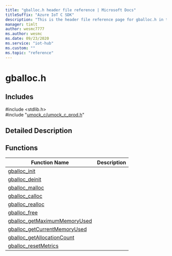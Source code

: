 ```yaml
---                             
title: "gballoc.h header file reference | Microsoft Docs" 
titleSuffix: "Azure IoT C SDK"            
description: "This is the header file reference page for gballoc.h in the Azure IoT C SDK. This SDK is used with Azure IoT Hub and Azure IoT Hub Device Provisioning Service"            
manager: timlt                 
author: wesmc7777              
ms.author: wesmc               
ms.date: 09/23/2020                    
ms.service: "iot-hub"             
ms.custom: ""                
ms.topic: "reference"        
---                            
```


# gballoc.h 

## Includes

\#include <stdlib.h>  
\#include "[umock_c/umock_c_prod.h](umock-c-prod-h.md)"  

## Detailed Description

## Functions

Function Name                  | Description                                
--------------------------------|---------------------------------------------
[gballoc_init](./gballoc-h/gballoc-init.md)            | 
[gballoc_deinit](./gballoc-h/gballoc-deinit.md)            | 
[gballoc_malloc](./gballoc-h/gballoc-malloc.md)            | 
[gballoc_calloc](./gballoc-h/gballoc-calloc.md)            | 
[gballoc_realloc](./gballoc-h/gballoc-realloc.md)            | 
[gballoc_free](./gballoc-h/gballoc-free.md)            | 
[gballoc_getMaximumMemoryUsed](./gballoc-h/gballoc-getmaximummemoryused.md)            | 
[gballoc_getCurrentMemoryUsed](./gballoc-h/gballoc-getcurrentmemoryused.md)            | 
[gballoc_getAllocationCount](./gballoc-h/gballoc-getallocationcount.md)            | 
[gballoc_resetMetrics](./gballoc-h/gballoc-resetmetrics.md)            | 

